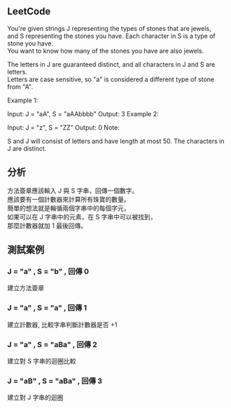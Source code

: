 ﻿## LeetCode 

You're given strings J representing the types of stones that are jewels,   
and S representing the stones you have.  Each character in S is a type of stone you have.    
You want to know how many of the stones you have are also jewels.

The letters in J are guaranteed distinct, and all characters in J and S are letters.   
Letters are case sensitive, so "a" is considered a different type of stone from "A".

Example 1:

Input: J = "aA", S = "aAAbbbb"
Output: 3
Example 2:

Input: J = "z", S = "ZZ"
Output: 0
Note:

S and J will consist of letters and have length at most 50.
The characters in J are distinct.

## 分析

方法簽章應該輸入 J 與 S 字串，回傳一個數字。  
應該要有一個計數器來計算所有珠寶的數量。  
簡單的想法就是輪循兩個字串中的每個字元，  
如果可以在 J 字串中的元素，在 S 字串中可以被找到，  
那麼計數器就加 1 最後回傳。


## 測試案例

### J = "a" , S = "b" , 回傳 0
建立方法簽章

### J = "a" , S = "a" , 回傳 1
建立計數器, 比較字串判斷計數器是否 +1

### J = "a" , S = "aBa" , 回傳 2
建立對 S 字串的迴圈比較

### J = "aB" , S = "aBa" , 回傳 3
建立對 J 字串的迴圈
